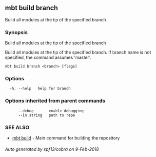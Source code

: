 ## mbt build branch

Build all modules at the tip of the specified branch

### Synopsis


Build all modules at the tip of the specified branch

Build all modules at the tip of the specified branch.
If branch name is not specified, the command assumes 'master'.



```
mbt build branch <branch> [flags]
```

### Options

```
  -h, --help   help for branch
```

### Options inherited from parent commands

```
      --debug       enable debugging
      --in string   path to repo
```

### SEE ALSO
* [mbt build](mbt_build.md)	 - Main command for building the repository

###### Auto generated by spf13/cobra on 9-Feb-2018
